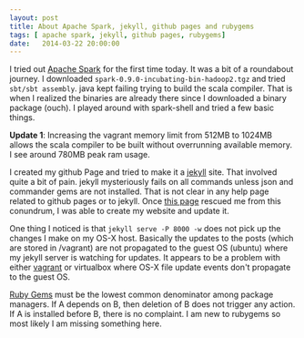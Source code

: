 ```yaml
---
layout: post
title: About Apache Spark, jekyll, github pages and rubygems
tags: [ apache spark, jekyll, github pages, rubygems]
date:   2014-03-22 20:00:00
---
```


I tried out [Apache Spark][spark] for the first time today. It was a bit of a
roundabout journey. I downloaded `spark-0.9.0-incubating-bin-hadoop2.tgz` and
tried `sbt/sbt assembly`. java kept failing trying to build the scala compiler.
That is when I realized the binaries are already there since I downloaded a
binary package (ouch). I played around with spark-shell and tried a few
basic things.

**Update 1**: Increasing the vagrant memory limit from 512MB to 1024MB
allows the scala compiler to be built without overrunning available
memory. I see around 780MB peak ram usage.

I created my github Page and tried to make it a [jekyll][jekyll] site. That
involved quite a bit of pain. jekyll mysteriously fails on all commands unless
json and commander gems are not installed. That is not clear in any help page
related to github pages or to jekyll. Once [this page][gemerror] rescued me
from this conundrum, I was able to create my website and update it.

One thing I noticed is that `jekyll serve -P 8000 -w` does not pick up
the changes I make on my OS-X host. Basically the updates to the posts
(which are stored in /vagrant) are not propagated to the guest OS
(ubuntu) where my jekyll server is watching for updates. It appears to
be a problem with either [vagrant][vagrant] or virtualbox where OS-X
file update events don't propagate to the guest OS.

[Ruby Gems][rubygems] must be the lowest common denominator among package
managers. If A depends on B, then deletion of B does not trigger any action. If
A is installed before B, there is no complaint. I am new to rubygems so most
likely I am missing something here.

[spark]: https://spark.apache.org
[jekyll]: http://jekyllrb.com/
[gemerror]: http://dhakshinamoorthy.wordpress.com/2014/03/19/error-setting-up-jekyll-in-ubuntu/
[rubygems]: http://rubygems.org/
[vagrant]: http://www.vagrantup.com/
